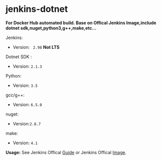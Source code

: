 # jenkins-dotnet

**For Docker Hub automated build. Base on Offical Jenkins Image,include dotnet sdk,nuget,python3,g++,make,etc...**

Jenkins:
- Version:  ` 2.98` **Not LTS**

Dotnet SDK :

- Version: `2.1.3`

Python:

- Version: `3.5`

gcc/g++:

- Version: `6.5.0`

nuget:

- Version:`2.8.7`

make:

- Version: `4.1`

**Usage:** See Jenkins Offical [Guide](https://github.com/jenkinsci/docker) or Jenkins Offical [Image](https://hub.docker.com/r/jenkins/jenkins/).

